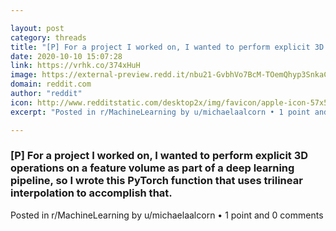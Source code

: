 ```yaml
---

layout: post
category: threads
title: "[P] For a project I worked on, I wanted to perform explicit 3D operations on a feature volume as part of a deep learning pipeline, so I wrote this PyTorch function that uses trilinear interpolation to accomplish that."
date: 2020-10-10 15:07:28
link: https://vrhk.co/374xHuH
image: https://external-preview.redd.it/nbu21-GvbhVo7BcM-TOemQhyp3SnkaCJcA4P5s2gBio.jpg?width=400&height=209.42408377&auto=webp&crop=400:209.42408377,smart&s=cc1ec633149ebe2f498b477908e5d6c647d4a1c1
domain: reddit.com
author: "reddit"
icon: http://www.redditstatic.com/desktop2x/img/favicon/apple-icon-57x57.png
excerpt: "Posted in r/MachineLearning by u/michaelaalcorn • 1 point and 0 comments"

---
```


### [P] For a project I worked on, I wanted to perform explicit 3D operations on a feature volume as part of a deep learning pipeline, so I wrote this PyTorch function that uses trilinear interpolation to accomplish that.

Posted in r/MachineLearning by u/michaelaalcorn • 1 point and 0 comments